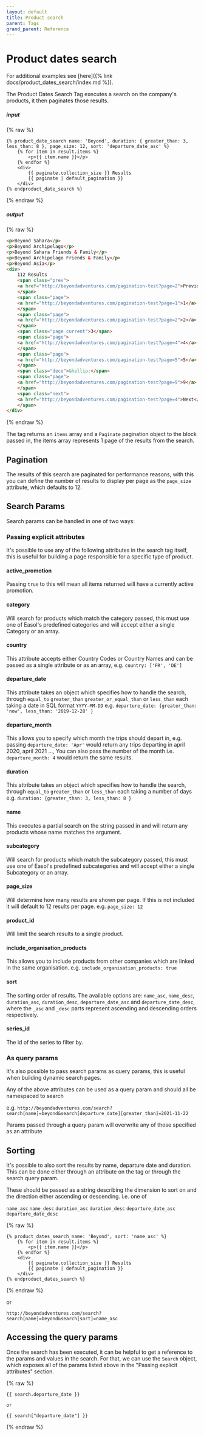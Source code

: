 ```yaml
---
layout: default
title: Product search
parent: Tags
grand_parent: Reference
---
```


# Product dates search

For additional examples see [here]({% link docs/product_dates_search/index.md %}).

The Product Dates Search Tag executes a search on the company's products, it then paginates those results.

##### input
{% raw %}
```liquid
{% product_date_search name: 'Beyond', duration: { greater_than: 3, less_than: 8 }, page_size: 12, sort: 'departure_date_asc' %}
    {% for item in result.items %}
        <p>{{ item.name }}</p>
    {% endfor %}
    <div>
        {{ paginate.collection_size }} Results
        {{ paginate | default_pagination }}
    </div>
{% endproduct_date_search %}
```
{% endraw %}

##### output
{% raw %}
```html
<p>Beyond Sahara</p>
<p>Beyond Archipelago</p>
<p>Beyond Sahara Friends & Family</p>
<p>Beyond Archipelago Friends & Family</p>
<p>Beyond Asia</p>
<div>
    112 Results
    <span class="prev">
    <a href="http://beyondadventures.com/pagination-test?page=2">Previous</a>
    </span>
    <span class="page">
    <a href="http://beyondadventures.com/pagination-test?page=1">1</a>
    </span>
    <span class="page">
    <a href="http://beyondadventures.com/pagination-test?page=2">2</a>
    </span>
    <span class="page current">3</span>
    <span class="page">
    <a href="http://beyondadventures.com/pagination-test?page=4">4</a>
    </span>
    <span class="page">
    <a href="http://beyondadventures.com/pagination-test?page=5">5</a>
    </span>
    <span class="deco">&hellip;</span>
    <span class="page">
    <a href="http://beyondadventures.com/pagination-test?page=9">9</a>
    </span>
    <span class="next">
    <a href="http://beyondadventures.com/pagination-test?page=4">Next</a>
    </span>
</div>
```
{% endraw %}

The tag returns an `items` array and a `Paginate` pagination object to the block passed in, the items array represents 1 page of the results from the search.


## Pagination

The results of this search are paginated for performance reasons, with this you can define the number of results to display per page as the `page_size` attribute, which defaults to 12.

## Search Params

Search params can be handled in one of two ways:

### Passing explicit attributes

It's possible to use any of the following attributes in the search tag itself, this is useful for building a page responsible for a specific type of product.

#### active_promotion
Passing `true` to this will mean all items returned will have a currently active promotion.

#### category
Will search for products which match the category passed, this must use one of Easol's predefined categories and will accept either a single Category or an array.

#### country
This attribute accepts either Country Codes or Country Names and can be passed as a single attribute or as an array, e.g. `country: ['FR', 'DE']`

#### departure_date
This attribute takes an object which specifies how to handle the search, through `equal_to` `greater_than` `greater_or_equal_than` or `less_than` each taking a date in SQL format `YYYY-MM-DD` e.g. `departure_date: {greater_than: 'now', less_than: '2019-12-28' }`

#### departure_month
This allows you to specify which month the trips should depart in, e.g. passing `departure_date: 'Apr'` would return any trips departing in april 2020, april 2021 ..., You can also pass the number of the month i.e. `departure_month: 4` would return the same results.

#### duration
This attribute takes an object which specifies how to handle the search, through `equal_to` `greater_than` or `less_than` each taking a number of days e.g. `duration: {greater_than: 3, less_than: 8 }`

#### name
This executes a partial search on the string passed in and will return any products whose name matches the argument.

#### subcategory
Will search for products which match the subcategory passed, this must use one of Easol's predefined subcategories and will accept either a single Subcategory or an array.

#### page_size
Will determine how many results are shown per page. If this is not included it will default to 12 results per page. e.g. `page_size: 12`

#### product_id
Will limit the search results to a single product.

#### include_organisation_products
This allows you to include products from other companies which are linked in the same organisation. e.g. `include_organisation_products: true`

#### sort
The sorting order of results. The available options are: `name_asc`, `name_desc`, `duration_asc`, `duration_desc`, `departure_date_asc` and `departure_date_desc`, where the `_asc` and `_desc` parts represent ascending and descending orders respectively.

#### series_id
The id of the series to filter by.

### As query params

It's also possible to pass search params as query params, this is useful when building dynamic search pages.

Any of the above attributes can be used as a query param and should all be namespaced to search

e.g.
`http://beyondadventures.com/search?search[name]=beyond&search[departure_date][greater_than]=2021-11-22`

Params passed through a query param will overwrite any of those specified as an attribute

## Sorting

It's possible to also sort the results by name, departure date and duration. This can be done either through an attribute on the tag or through the search query param.

These should be passed as a string describing the dimension to sort on and the direction either ascending or descending. i.e. one of

`name_asc` `name_desc` `duration_asc` `duration_desc` `departure_date_asc` `departure_date_desc`

{% raw %}
```liquid
{% product_dates_search name: 'Beyond', sort: 'name_asc' %}
    {% for item in result.items %}
        <p>{{ item.name }}</p>
    {% endfor %}
    <div>
        {{ paginate.collection_size }} Results
        {{ paginate | default_pagination }}
    </div>
{% endproduct_dates_search %}
```
{% endraw %}

or

`http://beyondadventures.com/search?search[name]=beyond&search[sort]=name_asc`

## Accessing the query params

Once the search has been executed, it can be helpful to get a reference to the params and values in the search.
For that, we can use the `Search` object, which exposes all of the params listed above in the "Passing explicit attributes" section.

{% raw %}
```liquid
{{ search.departure_date }}

or

{{ search["departure_date"] }}
```
{% endraw %}
